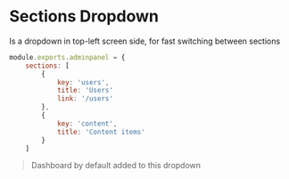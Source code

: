 # Sections Dropdown

Is a dropdown in top-left screen side, for fast switching between sections


```javascript
module.exports.adminpanel = {
    sections: [
        {
            key: 'users',
            title: 'Users'
            link: '/users'
        },
        {
            key: 'content',
            title: 'Content items'
        }
    ]
```

> Dashboard by default added to this dropdown 
